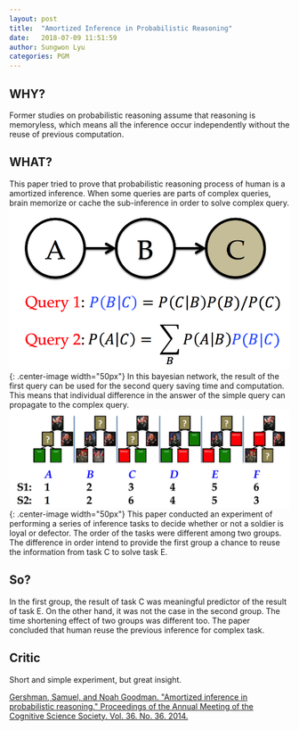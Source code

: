 ```yaml
---
layout: post
title:  "Amortized Inference in Probabilistic Reasoning"
date:   2018-07-09 11:51:59
author: Sungwon Lyu
categories: PGM
---
```


## WHY? 
Former studies on probabilistic reasoning assume that reasoning is memoryless, which means all the inference occur independently without the reuse of previous computation. 

## WHAT?
This paper tried to prove that probabilistic reasoning process of human is a amortized inference. When some queries are parts of complex queries, brain memorize or cache the sub-inference in order to solve complex query. 
![image](/assets/images/aipr1.png){: .center-image width="50px"}
In this bayesian network, the result of the first query can be used for the second query saving time and computation. This means that individual difference in the answer of the simple query can propagate to the complex query. 
![image](/assets/images/aipr2.png){: .center-image width="50px"}
This paper conducted an experiment of performing a series of inference tasks to decide whether or not a soldier is loyal or defector. The order of the tasks were different among two groups. The difference in order intend to provide the first group a chance to reuse the information from task C to solve task E. 

## So?
In the first group, the result of task C was meaningful predictor of the result of task E. On the other hand, it was not the case in the second group. The time shortening effect of two groups was different too. The paper concluded that human reuse the previous inference for complex task. 

## Critic
Short and simple experiment, but great insight. 

[Gershman, Samuel, and Noah Goodman. "Amortized inference in probabilistic reasoning." Proceedings of the Annual Meeting of the Cognitive Science Society. Vol. 36. No. 36. 2014.](https://cloudfront.escholarship.org/dist/prd/content/qt34j1h7k5/qt34j1h7k5.pdf)